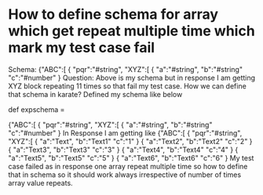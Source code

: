 
# How to define schema for array which get repeat multiple time which mark my test case fail

Schema:
{"ABC":[
{
"pqr":"#string",
"XYZ":[
{
"a":"#string",
"b":"#string"
"c":"#number"
}
Question: Above is my schema but in response I am getting XYZ block repeating 11 times so that fail my test case. How we can define that schema in karate?
Defined my schema like below

def expschema =

{"ABC":[
{
"pqr":"#string",
"XYZ":[
{
"a":"#string",
"b":"#string"
"c":"#number"
}
In Response I am getting like
{"ABC":[
{
"pqr":"#string",
"XYZ":[
{
"a":"Text",
"b":"Text1"
"c":"1"
}
{
"a":"Text2",
"b":"Text2"
"c":"2"
}
{
"a":"Text3",
"b":"Text3"
"c":"3"
}
{
"a":"Text4",
"b":"Text4"
"c":"4"
}
{
"a":"Text5",
"b":"Text5"
"c":"5"
}
{
"a":"Text6",
"b":"Text6"
"c":"6"
}
My test case failed as in response one array repeat multiple time so how to define that in schema so it should work always irrespective of number of times array value repeats.

        